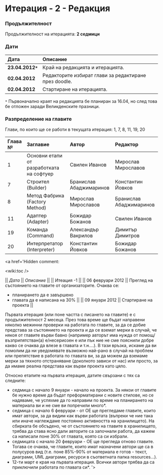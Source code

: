# Итерация - 2 - Редакция #

### Продължителност ###

Продължителност на итерацията: **2 седмици**

### Дати ###

| **Дата** | **Описание** |
|:---------|:-------------|
| **23.04.2012`*`** | Край на редакцията и итерацията. |
| **02.04.2012** | Редакторите избират глави за редактиране през doodle. |
| **02.04.2012** | Стартиране на итерацията. |

`*` Първоначално краят на редакцията бе планиран за 16.04, но след това бе отложен заради Великденските празници.

### Разпределение на главите ###

Глави, по които ще се работи в текущата итерация: 1, 7, 8, 11, 19, 20

| **Глава №** | **Заглавие** | **Автор** | **Редактор** |
|:------------|:-------------|:----------|:-------------|
| 1           | Основни етапи от разработката на софтуер | Свилен Иванов | Мирослав Мирославов |
| 7           | Строител (Builder) | Бранислав Абаджимаринов | Константин Йовков |
| 8           | Метод Фабрика (Factory Method) | Мирослав Мирославов | Бранислав Абаджимаринов |
| 11          | Адаптер (Adapter) | Божидар Божанов | Свилен Иванов |
| 19          | Команда (Command) | Александър Вакрилов | Димитър Димитров |
| 20          | Интерпретатор (Interpreter) | Константин Йовков | Божидар Божанов |

<a href='Hidden comment: 

<wiki:toc />



|| *Дата* || *Описание* ||
|| Итеация -1 ||
|| 06 февруари 2012 ||  Преглед на състоянието на главите от организаторите. Очаква се:
* планирането да е завършено
* главата да е написана на 30%  ||
|| 09 януари 2012 ||  Стартиране на проекта ||

Първата итерация (или поне частта с писането на главите) е с продължителност 2 месеца. През това време ще бъдат направени няколко межинни проверки на работата по главите, за да се добие представа за състоянието на проекта и да се вземат мерки в случай, че някоя от главите върви бавно (например авторът има нужда от помощ/възприпятстван(а) е/несериозен е или пък ние не сме пояснили добре какво се очаква да влезе в главата и т.н....). В тази връзка, искаме да ви помолим да ни уведомявате възможно най-рано в случай на проблем или препятствие в работата по главата ви, за да можем да вземаме мерки за тяхното отстраняване (доколкото зависи от нас) или просто, за да имаме реална представа как върви проекта като цяло.

Относно етапите на първата итерация, датите свързани с тях са следните:
- седмица с начало 9 януари - начало на проекта. За някои от главите бе нужно време да бъдат преформатирани с новите стилове, но се надяваме, че успяхме да го направим по време на планирането на материала ви и не сме ви попречили много*.
- седмица с начало 6 февруари - от ОЕ ще прегледаме главите, които имат автори, за да видим как върви работата (въпреки че ние така или иначе наглеждаме постоянно активността на хранилището). На сбирката бе обсъдено, че от състоянието на главите в хранилището, трябва да става ясно дали авторите са започнали работа, да кажем са написали поне 30% от главата, която са си избрали.
- седмицата с начало 20 февруари - ОЕ ще прегледа отново главите. Тогава се очаква, че главите, които имат назначени автори ще са в полусуров вид (т.е. поне 85%-90% от материала е готов - текст, диаграми, UML диаграми, ресурси в съответната папка resources...).
- 12-ти март е края на първата итерация. Всички автори трябва да са приключили работата по главата си*.
'></a>